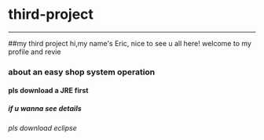 # third-project

<hr>

##my third project
hi,my name's Eric, nice to see u all here!
welcome to my profile and revie
### about an easy shop system operation
#### pls download a JRE first 
##### if u wanna see details
###### pls download eclipse

